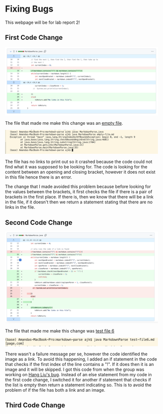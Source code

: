# Fixing Bugs 

This webpage will be for lab report 2! 

## First Code Change 

![code1](code-change-1.png) 

The file that made me make this change was an [empty file](https://github.com/ajkristanto/markdown-parse/blob/main/empty-file.md). 

![fail1](fail-1.png) 

The file has no links to print out so it crashed because the code could not find what it was supposed to be looking for. The code is looking for the content between an opening and closing bracket, however it does not exist in this file hence there is an error. 

The change that I made avoided this problem because before looking for the values between the brackets, it first checks the file if there is a pair of brackets in the first place. If there is, then we know that there will be a link in the file, if it doesn't then we return a statement stating that there are no links in the file. 

## Second Code Change

![code2](code-change-2.png)

The file that made me make this change was [test file 6](https://github.com/ajkristanto/markdown-parse/blob/main/test-file6.md) 

![fail2](fail-2.png)

There wasn't a failure message per se, however the code identified the image as a link. To avoid this happening, I added an if statement in the code that checks if the first index of the line contains a "!". If it does then it is an image and it will be skipped. I got this code from when the group was working on [Hang Liu's bug](https://github.com/HangLiu01/markdown-parse/blob/1ecefe3d1e32cd5c54f991ec3016bc31ef003f8b/MarkdownParse.java). Instead of an else statement from my code in the first code change, I switched it for another if statement that checks if the list is empty then return a statement indicating so. This is to avoid the problem of if the file has both a link and an image. 

## Third Code Change 
